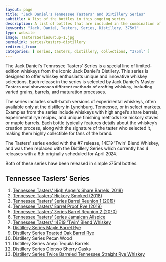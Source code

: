 ```yaml
---
layout: page
title: "Jack Daniel's Tennessee Tasters' and Distillery Series"
subtitle: A list of the bottles in this ongoing series 
description: A list of bottles that are included in the combination of the Tennessee Tasters' and Distillery series releases from Jack Daniel's
keywords: "Jack, Daniel, Tasters, Series, Distillery, 375ml"
type: website
image: TastersSeriesGroup-1.jpg
permalink: series/tasters-distillery
redirect_from: 
categories: [ series, tasters, distillery, collections, "375ml" ]
---
```

The Jack Daniel's Tennessee Tasters' Series is a special line of limited-edition whiskeys from the iconic Jack Daniel's Distillery. This series is designed to offer whiskey enthusiasts unique and innovative whiskey selections. Each release in the series is selected by Jack Daniel's Master Tasters and showcases different methods of crafting whiskey, including varied grains, barrels, and maturation processes.

The series includes small-batch versions of experimental whiskeys, often available only at the distillery in Lynchburg, Tennessee, or in select markets. Examples from the series include whiskeys with high angel’s share barrels, experimental rye recipes, and unique finishing methods like hickory staves or maple barrels. Each bottle typically features details about the whiskey’s creation process, along with the signature of the taster who selected it, making them highly collectible for fans of the brand.

The Tasters' series ended with the #7 release, 14E19 'Twin' Blend Whiskey, and was then replaced with the Distillery Series which currently has 4 releases with a 6th originally scheduled for April 2024.

Both of these series have been released in simple 375ml bottles. 

## Tennessee Tasters' Series
1. [Tennessee Tasters' High Angel's Share Barrels (2018)](/HighAngelsShare)
2. [Tennessee Tasters' Hickory Smoked (2018)](/HickorySmoked)
3. [Tennessee Tasters' Series Barrel Reunion 1 (2019)](/BarrelReunion1)
4. [Tennessee Tasters' Barrel Proof Rye (2019)](/TennesseeTastersBarrelProofRye)
5. [Tennessee Tasters' Series Barrel Reunion 2 (2020)](/BarrelReunion2)
6. [Tennessee Tasters' Series Jamaican Allspice](/JamaicanAllSpice)
7. [Tennessee Tasters' 14E19 'Twin' Blend Whiskey](/TwinBlend)
8. [Distillery Series Maple Barrel Rye](/DistillerySeries008)
9. [Distillery Series Toasted Oak Barrel Rye](/October2022TennesseeTasters)
10. Distillery Series Pecan Wood
11. Distillery Series Anejo Tequila Barrels
12. Distillery Series Oloroso Sherry Casks
13. [Distillery Series Twice Barreled Tennessee Straight Rye Whiskey](/TwiceBarreledStraightRyeDistillerySeries)
